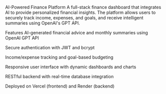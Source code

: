 AI-Powered Finance Platform
A full-stack finance dashboard that integrates AI to provide personalized financial insights. The platform allows users to securely track income, expenses, and goals, and receive intelligent summaries using OpenAI's GPT API.

Features
AI-generated financial advice and monthly summaries using OpenAI GPT API

Secure authentication with JWT and bcrypt

Income/expense tracking and goal-based budgeting

Responsive user interface with dynamic dashboards and charts

RESTful backend with real-time database integration

Deployed on Vercel (frontend) and Render (backend)
